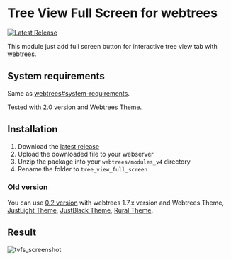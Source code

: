 # Tree View Full Screen for webtrees

[![Latest Release](https://img.shields.io/github/release/UksusoFF/webtrees-tree_view_full_screen.svg)](https://github.com/UksusoFF/webtrees-tree_view_full_screen/releases/latest)

This module just add full screen button for interactive tree view tab with [webtrees](https://www.webtrees.net/).

## System requirements
Same as [webtrees#system-requirements](https://github.com/fisharebest/webtrees#system-requirements).

Tested with 2.0 version and Webtrees Theme.

## Installation
1. Download the [latest release](https://github.com/UksusoFF/webtrees-tree_view_full_screen/releases/latest)
2. Upload the downloaded file to your webserver
3. Unzip the package into your `webtrees/modules_v4` directory
4. Rename the folder to `tree_view_full_screen`

### Old version
You can use [0.2 version](https://github.com/UksusoFF/webtrees-tree_view_full_screen/releases/tag/v0.2) with webtrees 1.7.x version and Webtrees Theme, [JustLight Theme](http://www.justcarmen.nl/themes/justlight-theme/), [JustBlack Theme](https://github.com/JustCarmen/justblack), [Rural Theme](https://www.webtrees.net/index.php/en/add-ons/download/4-themes/119-rural-theme).

## Result
![tvfs_screenshot](https://user-images.githubusercontent.com/1931442/72089977-8ae10d00-3326-11ea-8e65-d031f984c0fc.png)
